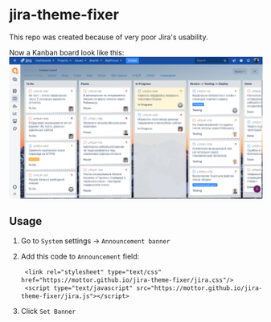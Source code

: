 # jira-theme-fixer

This repo was created because of very poor Jira's usability.

Now a Kanban board look like this:
![Kanban](images/board-example-1.png)

## Usage

1. Go to `System` settings -> `Announcement banner`
1. Add this code to `Announcement` field:

        <link rel="stylesheet" type="text/css" href="https://mottor.github.io/jira-theme-fixer/jira.css"/>
        <script type="text/javascript" src="https://mottor.github.io/jira-theme-fixer/jira.js"></script>
        
1. Click `Set Banner`